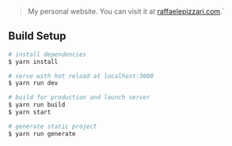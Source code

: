 > My personal website. You can visit it at [raffaelepizzari.com](http://raffaelepizzari.com).´


## Build Setup
``` bash
# install dependencies
$ yarn install

# serve with hot reload at localhost:3000
$ yarn run dev

# build for production and launch server
$ yarn run build
$ yarn start

# generate static project
$ yarn run generate
```
